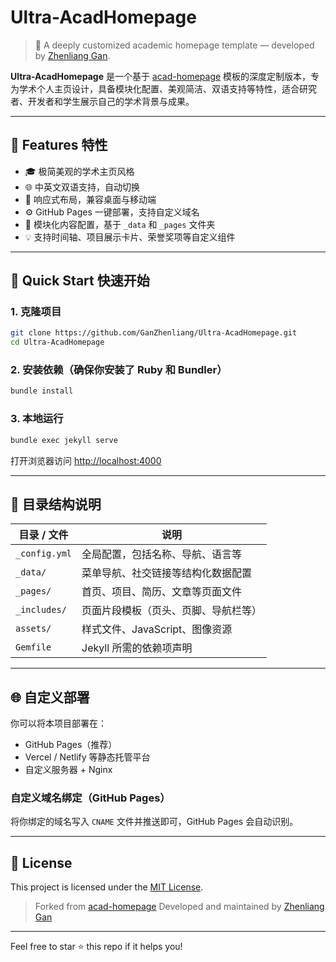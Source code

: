 # Ultra-AcadHomepage

> 🧠 A deeply customized academic homepage template — developed by [Zhenliang Gan](https://github.com/GanZhenliang).

**Ultra-AcadHomepage** 是一个基于 [acad-homepage](https://github.com/RayeRen/acad-homepage.github.io) 模板的深度定制版本，专为学术个人主页设计，具备模块化配置、美观简洁、双语支持等特性，适合研究者、开发者和学生展示自己的学术背景与成果。

---

## 🌟 Features 特性

- 🎓 极简美观的学术主页风格
- 🌐 中英文双语支持，自动切换
- 📱 响应式布局，兼容桌面与移动端
- ⚙️ GitHub Pages 一键部署，支持自定义域名
- 🧩 模块化内容配置，基于 `_data` 和 `_pages` 文件夹
- 💡 支持时间轴、项目展示卡片、荣誉奖项等自定义组件

---

## 🚀 Quick Start 快速开始

### 1. 克隆项目

```bash
git clone https://github.com/GanZhenliang/Ultra-AcadHomepage.git
cd Ultra-AcadHomepage
````

### 2. 安装依赖（确保你安装了 Ruby 和 Bundler）

```bash
bundle install
```

### 3. 本地运行

```bash
bundle exec jekyll serve
```

打开浏览器访问 [http://localhost:4000](http://localhost:4000)

---

## 🧭 目录结构说明

| 目录 / 文件       | 说明                   |
| ------------- | -------------------- |
| `_config.yml` | 全局配置，包括名称、导航、语言等     |
| `_data/`      | 菜单导航、社交链接等结构化数据配置    |
| `_pages/`     | 首页、项目、简历、文章等页面文件     |
| `_includes/`  | 页面片段模板（页头、页脚、导航栏等）   |
| `assets/`     | 样式文件、JavaScript、图像资源 |
| `Gemfile`     | Jekyll 所需的依赖项声明      |

---

## 🌐 自定义部署

你可以将本项目部署在：

* GitHub Pages（推荐）
* Vercel / Netlify 等静态托管平台
* 自定义服务器 + Nginx

### 自定义域名绑定（GitHub Pages）

将你绑定的域名写入 `CNAME` 文件并推送即可，GitHub Pages 会自动识别。

---

## 📄 License

This project is licensed under the [MIT License](LICENSE).

> Forked from [acad-homepage](https://github.com/RayeRen/acad-homepage.github.io)
> Developed and maintained by [Zhenliang Gan](https://github.com/GanZhenliang)

---

Feel free to star ⭐ this repo if it helps you!